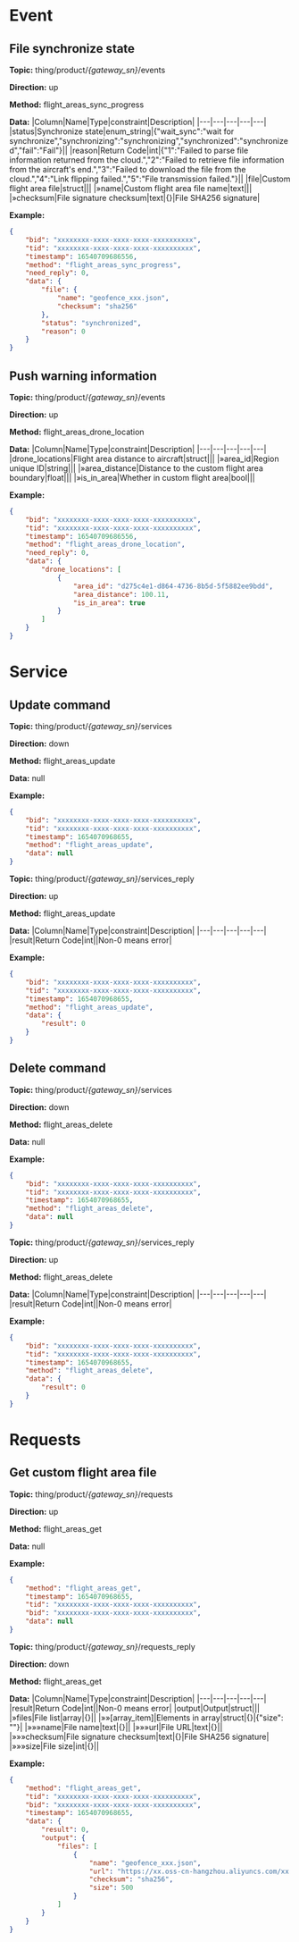 




 # Event

## File synchronize state
**Topic:** thing/product/*{gateway_sn}*/events

**Direction:** up

**Method:** flight_areas_sync_progress

**Data:** 
|Column|Name|Type|constraint|Description|
|---|---|---|---|---|
|status|Synchronize state|enum_string|{&#34;wait_sync&#34;:&#34;wait for synchronize&#34;,&#34;synchronizing&#34;:&#34;synchronizing&#34;,&#34;synchronized&#34;:&#34;synchronized&#34;,&#34;fail&#34;:&#34;Fail&#34;}||
|reason|Return Code|int|{&#34;1&#34;:&#34;Failed to parse file information returned from the cloud.&#34;,&#34;2&#34;:&#34;Failed to retrieve file information from the aircraft&#39;s end.&#34;,&#34;3&#34;:&#34;Failed to download the file from the cloud.&#34;,&#34;4&#34;:&#34;Link flipping failed.&#34;,&#34;5&#34;:&#34;File transmission failed.&#34;}||
|file|Custom flight area file|struct||| 
|»name|Custom flight area file name|text||| 
|»checksum|File signature checksum|text|{}|File SHA256 signature| 

 

**Example:**
```json
{
	"bid": "xxxxxxxx-xxxx-xxxx-xxxx-xxxxxxxxxx",
	"tid": "xxxxxxxx-xxxx-xxxx-xxxx-xxxxxxxxxx",
	"timestamp": 16540709686556,
	"method": "flight_areas_sync_progress",
	"need_reply": 0,
	"data": {
		"file": {
			"name": "geofence_xxx.json",
			"checksum": "sha256"
		},
		"status": "synchronized",
		"reason": 0
	}
}
```




## Push warning information
**Topic:** thing/product/*{gateway_sn}*/events

**Direction:** up

**Method:** flight_areas_drone_location

**Data:** 
|Column|Name|Type|constraint|Description|
|---|---|---|---|---|
|drone_locations|Flight area distance to aircraft|struct||| 
|»area_id|Region unique ID|string||| 
|»area_distance|Distance to the custom flight area boundary|float||| 
|»is_in_area|Whether in custom flight area|bool||| 

 

**Example:**
```json
{
	"bid": "xxxxxxxx-xxxx-xxxx-xxxx-xxxxxxxxxx",
	"tid": "xxxxxxxx-xxxx-xxxx-xxxx-xxxxxxxxxx",
	"timestamp": 16540709686556,
	"method": "flight_areas_drone_location",
	"need_reply": 0,
	"data": {
		"drone_locations": [
			{
				"area_id": "d275c4e1-d864-4736-8b5d-5f5882ee9bdd",
				"area_distance": 100.11,
				"is_in_area": true
			}
		]
	}
}
```







 # Service

## Update command



**Topic:** thing/product/*{gateway_sn}*/services

**Direction:** down

**Method:** flight_areas_update

**Data:** null 

**Example:**
```json
{
	"bid": "xxxxxxxx-xxxx-xxxx-xxxx-xxxxxxxxxx",
	"tid": "xxxxxxxx-xxxx-xxxx-xxxx-xxxxxxxxxx",
	"timestamp": 1654070968655,
	"method": "flight_areas_update",
	"data": null
}
```



**Topic:** thing/product/*{gateway_sn}*/services_reply

**Direction:** up

**Method:** flight_areas_update

**Data:**
|Column|Name|Type|constraint|Description|
|---|---|---|---|---|
|result|Return Code|int||Non-0 means error|

 

**Example:**
```json
{
	"bid": "xxxxxxxx-xxxx-xxxx-xxxx-xxxxxxxxxx",
	"tid": "xxxxxxxx-xxxx-xxxx-xxxx-xxxxxxxxxx",
	"timestamp": 1654070968655,
	"method": "flight_areas_update",
	"data": {
		"result": 0
	}
}
```


## Delete command



**Topic:** thing/product/*{gateway_sn}*/services

**Direction:** down

**Method:** flight_areas_delete

**Data:** null 

**Example:**
```json
{
	"bid": "xxxxxxxx-xxxx-xxxx-xxxx-xxxxxxxxxx",
	"tid": "xxxxxxxx-xxxx-xxxx-xxxx-xxxxxxxxxx",
	"timestamp": 1654070968655,
	"method": "flight_areas_delete",
	"data": null
}
```



**Topic:** thing/product/*{gateway_sn}*/services_reply

**Direction:** up

**Method:** flight_areas_delete

**Data:**
|Column|Name|Type|constraint|Description|
|---|---|---|---|---|
|result|Return Code|int||Non-0 means error|

 

**Example:**
```json
{
	"bid": "xxxxxxxx-xxxx-xxxx-xxxx-xxxxxxxxxx",
	"tid": "xxxxxxxx-xxxx-xxxx-xxxx-xxxxxxxxxx",
	"timestamp": 1654070968655,
	"method": "flight_areas_delete",
	"data": {
		"result": 0
	}
}
```



 # Requests

## Get custom flight area file



**Topic:** thing/product/*{gateway_sn}*/requests

**Direction:** up

**Method:** flight_areas_get

**Data:** null 

**Example:**
```json
{
	"method": "flight_areas_get",
	"timestamp": 1654070968655,
	"tid": "xxxxxxxx-xxxx-xxxx-xxxx-xxxxxxxxxx",
	"bid": "xxxxxxxx-xxxx-xxxx-xxxx-xxxxxxxxxx",
	"data": null
}
```



**Topic:** thing/product/*{gateway_sn}*/requests_reply

**Direction:** down

**Method:** flight_areas_get

**Data:**
|Column|Name|Type|constraint|Description|
|---|---|---|---|---|
|result|Return Code|int||Non-0 means error|
|output|Output|struct||| 
  |»files|File list|array|{}||
|»»[array_item]|Elements in array|struct|{}|{"size": ""}|
|»»»name|File name|text|{}||
|»»»url|File URL|text|{}||
|»»»checksum|File signature checksum|text|{}|File SHA256 signature|
|»»»size|File size|int|{}||

         
    

 

**Example:**
```json
{
	"method": "flight_areas_get",
	"tid": "xxxxxxxx-xxxx-xxxx-xxxx-xxxxxxxxxx",
	"bid": "xxxxxxxx-xxxx-xxxx-xxxx-xxxxxxxxxx",
	"timestamp": 1654070968655,
	"data": {
		"result": 0,
		"output": {
			"files": [
				{
					"name": "geofence_xxx.json",
					"url": "https://xx.oss-cn-hangzhou.aliyuncs.com/xx.kmz?Expires=xx&OSSAccessKeyId=xxx&Signature=xxx",
					"checksum": "sha256",
					"size": 500
				}
			]
		}
	}
}
```



